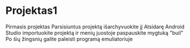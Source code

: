 # Projektas1
Pirmasis projektas
Parsisiuntus projektą išarchyvuokite jį
Atsidarę Android Studio importuokite projektą ir menių juostoje paspauskite mygtuką "buil"
Po šių žingsnių galite paleisti programą emuliatoriuje
